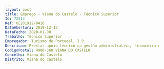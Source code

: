 ```yaml
--- 
layout: post
title: Emprego - Viana do Castelo - Técnico Superior
Id: 72514
Ref: OE201912/0416
DataAbertura: 2019-12-13
DataFecho: 2020-01-08
Trabalho: Técnico Superior
Empregador: Turismo de Portugal, I.P.
Descricao: Prestar apoio técnico na gestão administrativa, financeira e orçamental   Assegurar o funcionamento da secretaria de alunos   Assegurar a receção, registo, classificação, distribuição e expedição de toda a documentação   Acompanhar os processos de aquisição de bens e serviços, que devam ser tramitados pela escola   Proceder à classificação dos documentos de despesa e efetuar os registos contabilísticos da escola, respeitando as orientações técnicas e os princípios e regras financeiros e contabilísticos definidos   Fornecer elementos para a elaboração da componente financeira dos dossiers da candidatura, de execução e de resultados, relativos aos fundos comunitários e de outras fontes extraordinárias de financiamento   Assegurar a faturação, cobrança e controlo das vendas de bens e serviços   Assegurar a tesouraria (arrecadação de receita e pagamento de despesa) através do fundo de maneio   Organizar e manter atualizados os processos individuais, garantindo a confidencialidade dos dados registados, em articulação com o departamento derecursos humanos (serviços centrais)   Fornecer os elementos necessários para a elaboração do relatório de acompanhamento da execução financeira da escola e do respetivo agrupamentoformativo de zona, produzindo uma análise da execução dos orçamentos e do grau de cumprimento de objetivos de racionalidade e de eficácia e eficiência de gestão previamente definidos, bem como uma avaliação e identificação prospetiva de potenciais desvios   Organizar, executar e manter atualizado o inventário e o arquivo, em articulação com os serviços centrais do Turismo de Portugal, I. P., competentes na matéria   Exercer as demais competências que se mostrem necessárias para assegurar onormal funcionamento da escola e cuja execução seja determinada pelo diretor.
CodigoPostal: 4900-360 VIANA DO CASTELO
Concelho: Viana do Castelo
Distrito: Viana do Castelo
--- 
```

